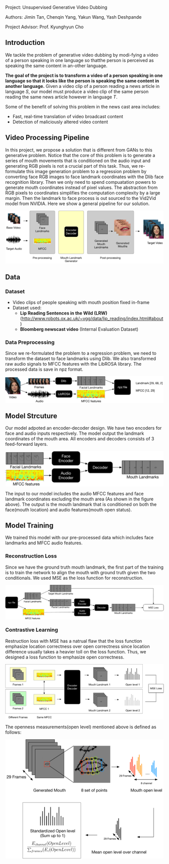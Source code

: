 
Project: Unsupervised Generative Video Dubbing

Authors: Jimin Tan, Chenqin Yang, Yakun Wang, Yash Deshpande

Project Advisor:  Prof. Kyunghyun Cho

## Introduction
We tackle the problem of generative video dubbing by modi-fying a video of a person speaking in one language so thatthe person is perceived as speaking the same content in an-other language.

**The goal of the project is to transform a video of a person speaking in one language so that it looks like the person is speaking the same content in another language.**
Given a video clip of a person reading a news article in language *S*, our model must produce a video clip of the same person reading the same news article however in language *T*.

Some of the benefit of solving this problem in the news cast area includes:
- Fast, real-time translation of video broadcast content
- Detection of maliciously altered video content


## Video Processing Pipeline
In this project, we propose a solution that is different from GANs to this generative problem. Notice that the core of this problem is to generate a series of mouth movements that is conditioned on the audio input and generating RGB pixels is not a crucial part of this task. Thus, we re-formulate this image generation problem to a regression problem by converting face RGB images to face landmark coordinates with the Dlib face recognition library. Then we only need to spend compuatation powers to generate mouth coordinates instead of pixel values. The abstraction from RGB pixels to coordinates simplifies the computation complexity by a large margin. Then the landmark to face process is out sourced to the Vid2Vid model from NVIDIA. Here we show a general pipeline for our solution.

<div style="text-align: center;">
<img src="assets/overall_structure.pdf" alt="Model structure" style="zoom:100%;" align="middle"/>
</div>  

## Data

### Dataset

- Video clips of people speaking with mouth position fixed in-frame
- Dataset used:
	- **Lip Reading Sentences in the Wild (LRW)** 
(http://www.robots.ox.ac.uk/~vgg/data/lip_reading/index.html#about)
	- **Bloomberg newscast video** (Internal Evaluation Dataset)

### Data Preprocessing
Since we re-formulated the problem to a regression problem, we need to transform the dataset to face landmarks using Dlib. We also transformed raw audio signals to MFCC features with the LibROSA library. The processed data is save in npz format.

<div style="text-align: center;">
<img src="assets/data_processing.pdf" alt="Data pre-processing" style="zoom:100%;" align="middle"/>
</div>  

## Model Strcuture
Our model adpoted an encoder-decoder design. We have two encoders for face and audio inputs respectively. The model output the landmark coordinates of the mouth area. All encoders and decoders consists of 3 feed-forward layers.

<div style="text-align: center;">
<img src="assets/model.pdf" alt="Model structure" style="zoom:100%;" align="middle"/>
</div>  

The input to our model includes the audio MFCC features and face landmark coordinates excluding the mouth area (As shown in the figure above). The output is the mouth landmark that is conditioned on both the face(mouth location) and audio features(mouth open status). 

## Model Training
We trained this model with our pre-processed data which includes face landmarks and MFCC audio features.

### Reconstruction Loss
Since we have the ground truth mouth landmark, the first part of the training is to train the network to align the mouth with ground truth given the two conditionals. We used MSE as the loss function for reconstruction.

<div style="text-align: center;">
<img src="assets/reconstruction.pdf" alt="Reconstruction" style="zoom:100%;" align="middle"/>
</div>  

### Contrastive Learning
Restruction loss with MSE has a natrual flaw that the loss function emphasize location correctness over open correctness since location difference usually takes a heavier toll on the loss function. Thus, we designed a loss function to emphasize open correctness. 

<div style="text-align: center;">
<img src="assets/loss_function_2.pdf" alt="Reconstruction" style="zoom:100%;" align="middle"/>
</div>  

The openness measurements(open level) mentioned above is defined as follows:

<div style="text-align: center;">
<img src="assets/loss_function.pdf" alt="Reconstruction" style="zoom:100%;" align="middle"/>
</div>  

